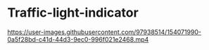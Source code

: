 # Traffic-light-indicator

https://user-images.githubusercontent.com/97938514/154071990-0a5f28bd-c41d-44d3-9ec0-996f021e2468.mp4
